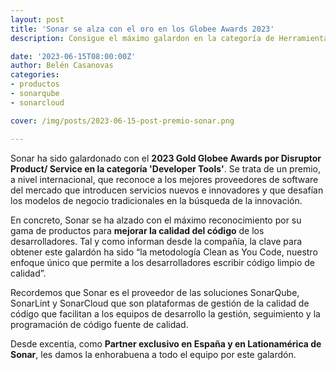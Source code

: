 ```yaml
---
layout: post
title: 'Sonar se alza con el oro en los Globee Awards 2023'
description: Consigue el máximo galardon en la categoría de Herramientas para desarrolladores

date: '2023-06-15T08:00:00Z'
author: Belén Casanovas
categories:
- productos
- sonarqube
- sonarcloud

cover: /img/posts/2023-06-15-post-premio-sonar.png

---
```


Sonar ha sido galardonado con el **2023 Gold Globee Awards por Disruptor Product/ Service en la categoría 'Developer Tools'**. Se trata de un premio, a nivel internacional, que reconoce a los mejores proveedores de software del mercado que introducen servicios nuevos e innovadores y que desafían los modelos de negocio tradicionales en la búsqueda de la innovación. 

En concreto, Sonar se ha alzado con el máximo reconocimiento por su gama de productos para **mejorar la calidad del código** de los desarrolladores. Tal y como informan desde la compañía, la clave para obtener este galardón ha sido “la metodología Clean as You Code, nuestro enfoque único que permite a los desarrolladores escribir código limpio de calidad”.

Recordemos que Sonar es el proveedor de las soluciones SonarQube, SonarLint y SonarCloud que son plataformas de gestión de la calidad de código que facilitan a los equipos de desarrollo la gestión, seguimiento y la programación de código fuente de calidad. 

Desde excentia, como **Partner exclusivo en España y en Lationamérica de Sonar**, les damos la enhorabuena a todo el equipo por este galardón.
